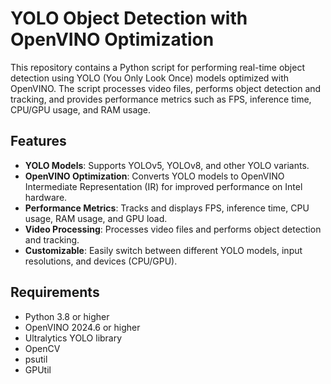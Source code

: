 # YOLO Object Detection with OpenVINO Optimization

This repository contains a Python script for performing real-time object detection using YOLO (You Only Look Once) models optimized with OpenVINO. The script processes video files, performs object detection and tracking, and provides performance metrics such as FPS, inference time, CPU/GPU usage, and RAM usage.

## Features

- **YOLO Models**: Supports YOLOv5, YOLOv8, and other YOLO variants.
- **OpenVINO Optimization**: Converts YOLO models to OpenVINO Intermediate Representation (IR) for improved performance on Intel hardware.
- **Performance Metrics**: Tracks and displays FPS, inference time, CPU usage, RAM usage, and GPU load.
- **Video Processing**: Processes video files and performs object detection and tracking.
- **Customizable**: Easily switch between different YOLO models, input resolutions, and devices (CPU/GPU).

## Requirements

- Python 3.8 or higher
- OpenVINO 2024.6 or higher
- Ultralytics YOLO library
- OpenCV
- psutil
- GPUtil
